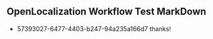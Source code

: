 ## OpenLocalization Workflow Test MarkDown
* 57393027-6477-4403-b247-94a235a166d7 thanks!

<!--HONumber=Aug16_HO1-->


